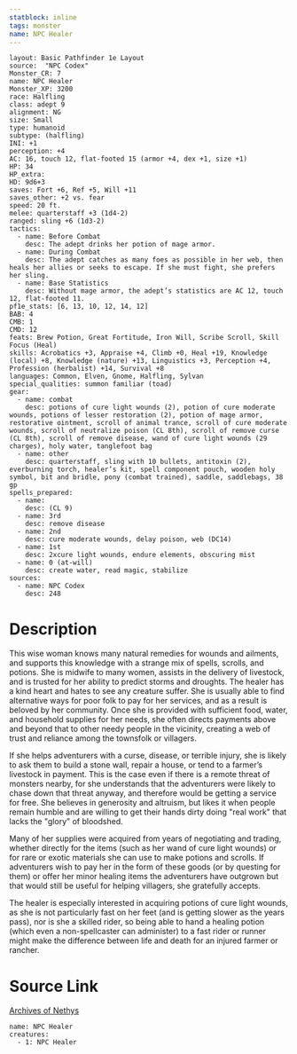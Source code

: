 ```yaml
---
statblock: inline
tags: monster
name: NPC Healer
---
```

```statblock
layout: Basic Pathfinder 1e Layout
source:  "NPC Codex"
Monster_CR: 7
name: NPC Healer
Monster_XP: 3200
race: Halfling
class: adept 9
alignment: NG
size: Small
type: humanoid
subtype: (halfling)
INI: +1
perception: +4
AC: 16, touch 12, flat-footed 15 (armor +4, dex +1, size +1)
HP: 34
HP_extra: 
HD: 9d6+3
saves: Fort +6, Ref +5, Will +11
saves_other: +2 vs. fear
speed: 20 ft.
melee: quarterstaff +3 (1d4-2)
ranged: sling +6 (1d3-2)
tactics:
  - name: Before Combat
    desc: The adept drinks her potion of mage armor.
  - name: During Combat
    desc: The adept catches as many foes as possible in her web, then heals her allies or seeks to escape. If she must fight, she prefers her sling.
  - name: Base Statistics
    desc: Without mage armor, the adept’s statistics are AC 12, touch 12, flat-footed 11.
pf1e_stats: [6, 13, 10, 12, 14, 12]
BAB: 4
CMB: 1
CMD: 12
feats: Brew Potion, Great Fortitude, Iron Will, Scribe Scroll, Skill Focus (Heal)
skills: Acrobatics +3, Appraise +4, Climb +0, Heal +19, Knowledge (local) +8, Knowledge (nature) +13, Linguistics +3, Perception +4, Profession (herbalist) +14, Survival +8
languages: Common, Elven, Gnome, Halfling, Sylvan
special_qualities: summon familiar (toad)
gear:
  - name: combat
    desc: potions of cure light wounds (2), potion of cure moderate wounds, potions of lesser restoration (2), potion of mage armor, restorative ointment, scroll of animal trance, scroll of cure moderate wounds, scroll of neutralize poison (CL 8th), scroll of remove curse (CL 8th), scroll of remove disease, wand of cure light wounds (29 charges), holy water, tanglefoot bag
  - name: other
    desc: quarterstaff, sling with 10 bullets, antitoxin (2), everburning torch, healer’s kit, spell component pouch, wooden holy symbol, bit and bridle, pony (combat trained), saddle, saddlebags, 38 gp
spells_prepared:
  - name:
    desc: (CL 9)
  - name: 3rd
    desc: remove disease
  - name: 2nd
    desc: cure moderate wounds, delay poison, web (DC14)
  - name: 1st
    desc: 2xcure light wounds, endure elements, obscuring mist
  - name: 0 (at-will)
    desc: create water, read magic, stabilize
sources:
  - name: NPC Codex
    desc: 248
```
# Description
This wise woman knows many natural remedies for wounds and ailments, and supports this knowledge with a strange mix of spells, scrolls, and potions. She is midwife to many women, assists in the delivery of livestock, and is trusted for her ability to predict storms and droughts. The healer has a kind heart and hates to see any creature suffer. She is usually able to find alternative ways for poor folk to pay for her services, and as a result is beloved by her community. Once she is provided with sufficient food, water, and household supplies for her needs, she often directs payments above and beyond that to other needy people in the vicinity, creating a web of trust and reliance among the townsfolk or villagers.

If she helps adventurers with a curse, disease, or terrible injury, she is likely to ask them to build a stone wall, repair a house, or tend to a farmer’s livestock in payment. This is the case even if there is a remote threat of monsters nearby, for she understands that the adventurers were likely to chase down that threat anyway, and therefore would be getting a service for free. She believes in generosity and altruism, but likes it when people remain humble and are willing to get their hands dirty doing "real work" that lacks the "glory" of bloodshed.

Many of her supplies were acquired from years of negotiating and trading, whether directly for the items (such as her wand of cure light wounds) or for rare or exotic materials she can use to make potions and scrolls. If adventurers wish to pay her in the form of these goods (or by questing for them) or offer her minor healing items the adventurers have outgrown but that would still be useful for helping villagers, she gratefully accepts.

The healer is especially interested in acquiring potions of cure light wounds, as she is not particularly fast on her feet (and is getting slower as the years pass), nor is she a skilled rider, so being able to hand a healing potion (which even a non-spellcaster can administer) to a fast rider or runner might make the difference between life and death for an injured farmer or rancher.
# Source Link
[Archives of Nethys](https://aonprd.com/NPCDisplay.aspx?ItemName=Healer)
```encounter-table
name: NPC Healer
creatures:
  - 1: NPC Healer
```
